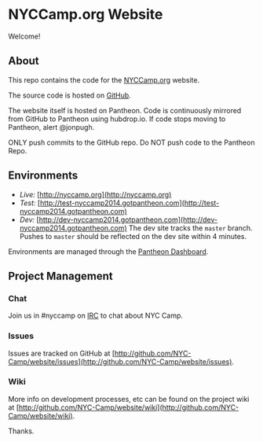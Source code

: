NYCCamp.org Website
===================

Welcome!


About
-----

This repo contains the code for the [NYCCamp.org](http://nyccamp.org) website.

The source code is hosted on [GitHub](http://github.com/NYC-Camp/website).

The website itself is hosted on Pantheon.  Code is continuously mirrored from GitHub to Pantheon using hubdrop.io.  If code stops moving to Pantheon, alert @jonpugh.

ONLY push commits to the GitHub repo.  Do NOT push code to the Pantheon Repo.

Environments
------------

- *Live:* [http://nyccamp.org](http://nyccamp.org)
- *Test:* [http://test-nyccamp2014.gotpantheon.com](http://test-nyccamp2014.gotpantheon.com)
- *Dev:* [http://dev-nyccamp2014.gotpantheon.com](http://dev-nyccamp2014.gotpantheon.com) The dev site tracks the `master` branch.  Pushes to `master` should be reflected on the dev site within 4 minutes.

Environments are managed through the [Pantheon Dashboard](https://dashboard.getpantheon.com/sites/a1afbb9f-3cbb-4fe0-22f8-7da39984db4c).

Project Management
------------------

### Chat

Join us in #nyccamp on [IRC](ircs://chat.freenode.net) to chat about NYC Camp.

### Issues

Issues are tracked on GitHub at [http://github.com/NYC-Camp/website/issues](http://github.com/NYC-Camp/website/issues).

### Wiki

More info on development processes, etc can be found on the project wiki at [http://github.com/NYC-Camp/website/wiki](http://github.com/NYC-Camp/website/wiki).

Thanks.
